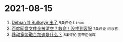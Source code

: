 # 2021-08-15

1. [Debian 11 Bullseye 出了](https://www.v2ex.com/t/795840) `9条评论` `Linux`
1. [百度网盘文件全被清空？救命！没找到客服](https://www.v2ex.com/t/795851) `7条评论` `问与答`
1. [移动宽带融合加速是什么？](https://www.v2ex.com/t/795841) `6条评论` `宽带症候群`

